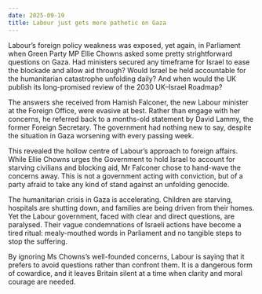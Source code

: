 ```yaml
---
date: 2025-09-19
title: Labour just gets more pathetic on Gaza
---
```


Labour’s foreign policy weakness was exposed, yet again, in Parliament when Green Party MP Ellie Chowns asked some pretty strightforward questions on Gaza. Had ministers secured any timeframe for Israel to ease the blockade and allow aid through? Would Israel be held accountable for the humanitarian catastrophe unfolding daily? And when would the UK publish its long-promised review of the 2030 UK–Israel Roadmap?

The answers she received from Hamish Falconer, the new Labour minister at the Foreign Office, were evasive at best. Rather than engage with her concerns, he referred back to a months-old statement by David Lammy, the former Foreign Secretary. The government had nothing new to say, despite the situation in Gaza worsening with every passing week.

This revealed the hollow centre of Labour’s approach to foreign affairs. While Ellie Chowns urges the Government to hold Israel to account for starving civilians and blocking aid, Mr Falconer chose to hand-wave the concerns away. This is not a government acting with conviction, but of a party afraid to take any kind of stand against an unfolding genocide.

The humanitarian crisis in Gaza is accelerating. Children are starving, hospitals are shutting down, and families are being driven from their homes. Yet the Labour government, faced with clear and direct questions, are paralysed. Their vague condemnations of Israeli actions have become a tired ritual: mealy-mouthed words in Parliament and no tangible steps to stop the suffering.

By ignoring Ms Chowns’s well-founded concerns, Labour is saying that it prefers to avoid questions rather than confront them. It is a dangerous form of cowardice, and it leaves Britain silent at a time when clarity and moral courage are needed.
